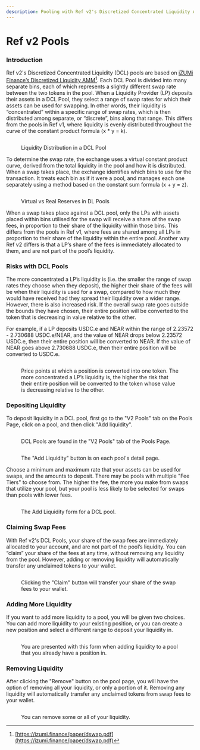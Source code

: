 ```yaml
---
description: Pooling with Ref v2's Discretized Concentrated Liquidity AMM
---
```


# Ref v2 Pools

### Introduction

Ref v2's Discretized Concentrated Liquidity (DCL) pools are based on [iZUMi Finance’s Discretized Liquidity AMM](#user-content-fn-1)[^1]. Each DCL Pool is divided into many separate bins, each of which represents a slightly different swap rate between the two tokens in the pool. When a Liquidity Provider (LP) deposits their assets in a DCL Pool, they select a range of swap rates for which their assets can be used for swapping. In other words, their liquidity is “concentrated” within a specific range of swap rates, which is then distributed among separate, or “discrete”, bins along that range. This differs from the pools in Ref v1, where liquidity is evenly distributed throughout the curve of the constant product formula (x \* y = k).

<figure><img src="../../.gitbook/assets/liquidity_distribution.png" alt=""><figcaption><p>Liquidity Distribution in a DCL Pool</p></figcaption></figure>

To determine the swap rate, the exchange uses a virtual constant product curve, derived from the total liquidity in the pool and how it is distributed. When a swap takes place, the exchange identifies which bins to use for the transaction. It treats each bin as if it were a pool, and manages each one separately using a method based on the constant sum formula (x + y = z).

<figure><img src="../../.gitbook/assets/RefV2Distribution.png" alt=""><figcaption><p>Virtual vs Real Reserves in DL Pools</p></figcaption></figure>

When a swap takes place against a DCL pool, only the LPs with assets placed within bins utilised for the swap will receive a share of the swap fees, in proportion to their share of the liquidity within those bins. This differs from the pools in Ref v1, where fees are shared among all LPs in proportion to their share of the liquidity within the entire pool. Another way Ref v2 differs is that a LP’s share of the fees is immediately allocated to them, and are not part of the pool’s liquidity.

### Risks with DCL Pools

The more concentrated a LP’s liquidity is (i.e. the smaller the range of swap rates they choose when they deposit), the higher their share of the fees will be when their liquidity is used for a swap, compared to how much they would have received had they spread their liquidity over a wider range. However, there is also increased risk. If the overall swap rate goes outside the bounds they have chosen, their entire position will be converted to the token that is decreasing in value relative to the other.&#x20;

For example, if a LP deposits USDC.e and NEAR within the range of 2.23572 - 2.730688 USDC.e/NEAR, and the value of NEAR drops below 2.23572 USDC.e, then their entire position will be converted to NEAR. If the value of NEAR goes above 2.730688 USDC.e, then their entire position will be converted to USDC.e.

<figure><img src="../../.gitbook/assets/price_points_converted.png" alt=""><figcaption><p>Price points at which a position is converted into one token. The more concentrated a LP’s liquidity is, the higher the risk that their entire position will be converted to the token whose value is decreasing relative to the other.  </p></figcaption></figure>

### Depositing Liquidity

To deposit liquidity in a DCL pool, first go to the "V2 Pools" tab on the Pools Page, click on a pool, and then click "Add liquidity".

<figure><img src="../../.gitbook/assets/PoolsV2.png" alt=""><figcaption><p>DCL Pools are found in the "V2 Pools" tab of the Pools Page.</p></figcaption></figure>

<figure><img src="../../.gitbook/assets/dcl_pool_page.png" alt=""><figcaption><p>The "Add Liquidity" button is on each pool's detail page. </p></figcaption></figure>

Choose a minimum and maximum rate that your assets can be used for swaps, and the amounts to deposit. There may be pools with multiple "Fee Tiers" to choose from. The higher the fee, the more you make from swaps that utilize your pool, but your pool is less likely to be selected for swaps than pools with lower fees.&#x20;

<figure><img src="../../.gitbook/assets/add_liquidity (1).png" alt=""><figcaption><p>The Add Liquidity form for a DCL pool.</p></figcaption></figure>

### Claiming Swap Fees

With Ref v2's DCL Pools, your share of the swap fees are immediately allocated to your account, and are not part of the pool’s liquidity. You can “claim” your share of the fees at any time, without removing any liquidity from the pool. However, adding or removing liquidity will automatically transfer any unclaimed tokens to your wallet. &#x20;

<figure><img src="../../.gitbook/assets/claim_share_pool_fees.png" alt=""><figcaption><p>Clicking the "Claim" button will transfer your share of the swap fees to your wallet.</p></figcaption></figure>

### Adding More Liquidity

If you want to add more liquidity to a pool, you will be given two choices. You can add more liquidity to your existing position, or you can create a new position and select a different range to deposit your liquidity in.&#x20;

<figure><img src="../../.gitbook/assets/add_more_liquidity.png" alt=""><figcaption><p>You are presented with this form when adding liquidity to a pool that you already have a position in.</p></figcaption></figure>

### Removing Liquidity

After clicking the "Remove" button on the pool page, you will have the option of removing all your liquidity, or only a portion of it. Removing any liquidity will automatically transfer any unclaimed tokens from swap fees to your wallet.&#x20;

<figure><img src="../../.gitbook/assets/remove_liquidity.png" alt=""><figcaption><p>You can remove some or all of your liquidity.</p></figcaption></figure>

[^1]: [https://izumi.finance/paper/dswap.pdf](https://izumi.finance/paper/dswap.pdf)
